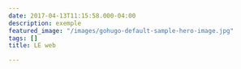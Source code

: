 ```yaml
---
date: 2017-04-13T11:15:58.000-04:00
description: exemple
featured_image: "/images/gohugo-default-sample-hero-image.jpg"
tags: []
title: LE web

---
```

